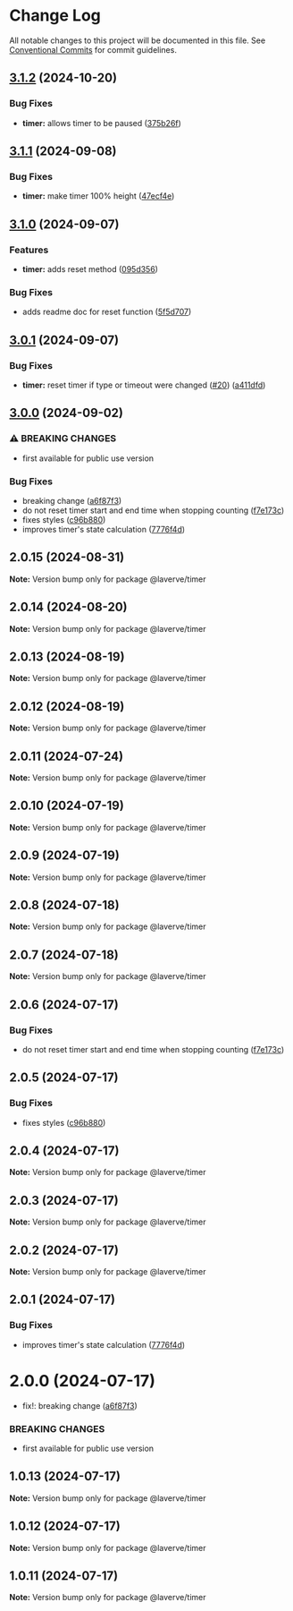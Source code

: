 # Change Log

All notable changes to this project will be documented in this file.
See [Conventional Commits](https://conventionalcommits.org) for commit guidelines.

## [3.1.2](https://github.com/laverve/ui-toolbox/compare/timer-v3.1.1...timer-v3.1.2) (2024-10-20)


### Bug Fixes

* **timer:** allows timer to be paused ([375b26f](https://github.com/laverve/ui-toolbox/commit/375b26f3448c6c07f4054080ebb86bfcaaa9d59f))

## [3.1.1](https://github.com/laverve/ui-toolbox/compare/timer-v3.1.0...timer-v3.1.1) (2024-09-08)


### Bug Fixes

* **timer:** make timer 100% height ([47ecf4e](https://github.com/laverve/ui-toolbox/commit/47ecf4e71af5a7881d9bc7e290c207db98bc9a85))

## [3.1.0](https://github.com/laverve/ui-toolbox/compare/timer-v3.0.1...timer-v3.1.0) (2024-09-07)


### Features

* **timer:** adds reset method ([095d356](https://github.com/laverve/ui-toolbox/commit/095d3562a263caf25c1dbb92817a0ec6c90f686b))


### Bug Fixes

* adds readme doc for reset function ([5f5d707](https://github.com/laverve/ui-toolbox/commit/5f5d707e894a761aceaeb427147b42c49f7c067b))

## [3.0.1](https://github.com/laverve/ui-toolbox/compare/timer-v3.0.0...timer-v3.0.1) (2024-09-07)


### Bug Fixes

* **timer:** reset timer if type or timeout were changed ([#20](https://github.com/laverve/ui-toolbox/issues/20)) ([a411dfd](https://github.com/laverve/ui-toolbox/commit/a411dfd2112a0513ee3cde8e952e38f7cc92611a))

## [3.0.0](https://github.com/laverve/ui-toolbox/compare/timer-v2.0.15...timer-v3.0.0) (2024-09-02)


### ⚠ BREAKING CHANGES

* first available for public use version

### Bug Fixes

* breaking change ([a6f87f3](https://github.com/laverve/ui-toolbox/commit/a6f87f3a879e45a59b48a66b2a5de57217642fb7))
* do not reset timer start and end time when stopping counting ([f7e173c](https://github.com/laverve/ui-toolbox/commit/f7e173cf5326e3afb537014810fceff3465a44f8))
* fixes styles ([c96b880](https://github.com/laverve/ui-toolbox/commit/c96b88020b9176af56f20681482c34fcf7689d54))
* improves timer's state calculation ([7776f4d](https://github.com/laverve/ui-toolbox/commit/7776f4d57cc2eaa31acc9e2acc952d044b7065ea))

## 2.0.15 (2024-08-31)

**Note:** Version bump only for package @laverve/timer

## 2.0.14 (2024-08-20)

**Note:** Version bump only for package @laverve/timer

## 2.0.13 (2024-08-19)

**Note:** Version bump only for package @laverve/timer

## 2.0.12 (2024-08-19)

**Note:** Version bump only for package @laverve/timer

## 2.0.11 (2024-07-24)

**Note:** Version bump only for package @laverve/timer

## 2.0.10 (2024-07-19)

**Note:** Version bump only for package @laverve/timer

## 2.0.9 (2024-07-19)

**Note:** Version bump only for package @laverve/timer

## 2.0.8 (2024-07-18)

**Note:** Version bump only for package @laverve/timer

## 2.0.7 (2024-07-18)

**Note:** Version bump only for package @laverve/timer

## 2.0.6 (2024-07-17)

### Bug Fixes

-   do not reset timer start and end time when stopping counting ([f7e173c](https://github.com/laverve/ui-toolbox/commit/f7e173cf5326e3afb537014810fceff3465a44f8))

## 2.0.5 (2024-07-17)

### Bug Fixes

-   fixes styles ([c96b880](https://github.com/laverve/ui-toolbox/commit/c96b88020b9176af56f20681482c34fcf7689d54))

## 2.0.4 (2024-07-17)

**Note:** Version bump only for package @laverve/timer

## 2.0.3 (2024-07-17)

**Note:** Version bump only for package @laverve/timer

## 2.0.2 (2024-07-17)

**Note:** Version bump only for package @laverve/timer

## 2.0.1 (2024-07-17)

### Bug Fixes

-   improves timer's state calculation ([7776f4d](https://github.com/laverve/ui-toolbox/commit/7776f4d57cc2eaa31acc9e2acc952d044b7065ea))

# 2.0.0 (2024-07-17)

-   fix!: breaking change ([a6f87f3](https://github.com/laverve/ui-toolbox/commit/a6f87f3a879e45a59b48a66b2a5de57217642fb7))

### BREAKING CHANGES

-   first available for public use version

## 1.0.13 (2024-07-17)

**Note:** Version bump only for package @laverve/timer

## 1.0.12 (2024-07-17)

**Note:** Version bump only for package @laverve/timer

## 1.0.11 (2024-07-17)

**Note:** Version bump only for package @laverve/timer
